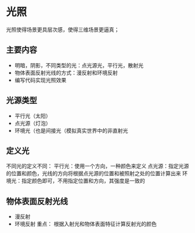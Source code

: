 # 光照
光照使得场景更具层次感，使得三维场景更逼真；

## 主要内容
- 明暗，阴影，不同类型的光：点光源光，平行光，散射光
- 物体表面反射光线的方式：漫反射和环境反射
- 编写代码实现光照效果

## 光源类型
- 平行光（太阳）
- 点光源（灯泡）
- 环境光（也是间接光（模拟真实世界中的非直射光

## 定义光
不同光的定义不同：
平行光：使用一个方向，一种颜色来定义
点光源：指定光源的位置和颜色，光线的方向将根据点光源的位置和被照射之处的位置计算出来
环境光：指定颜色即可，不用指定位置和方向，其强度是一致的

## 物体表面反射光线
- 漫反射
- 环境反射
重点： 根据入射光和物体表面特征计算反射光的颜色